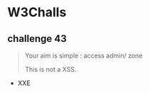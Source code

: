# W3Challs

## challenge 43

> Your aim is simple : access admin/ zone
>
> This is not a XSS.

-   XXE
